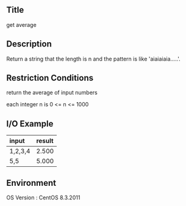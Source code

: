 ## Title
get average

## Description
Return a string that the length is n and the pattern is like 'aiaiaiaia.....'.

## Restriction Conditions
return the average of input numbers

each integer n is 
0 <= n <= 1000

## I/O Example
| input | result |
|:--------|:--------|
| 1,2,3,4 | 2.500 | 
| 5,5 | 5.000 | 


## Environment
OS Version : CentOS 8.3.2011






